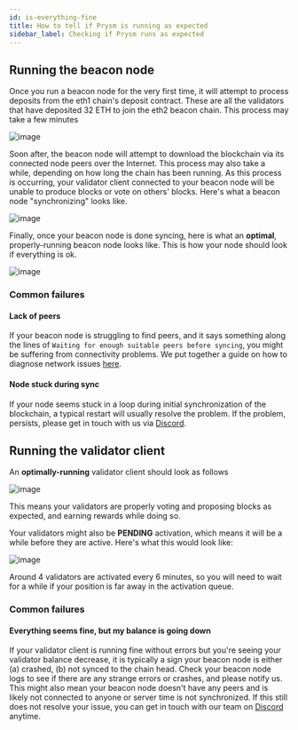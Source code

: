 ```yaml
---
id: is-everything-fine
title: How to tell if Prysm is running as expected 
sidebar_label: Checking if Prysm runs as expected
---
```


## Running the beacon node

Once you run a beacon node for the very first time, it will attempt to process deposits from the eth1 chain's deposit contract. These are all the validators that have deposited 32 ETH to join the eth2 beacon chain. This process may take a few minutes

![image](/img/processingdeposits.png)

Soon after, the beacon node will attempt to download the blockchain via its connected node peers over the Internet. This process may also take a while, depending on how long the chain has been running. As this process is occurring, your validator client connected to your beacon node will be unable to produce blocks or vote on others' blocks. Here's what a beacon node "synchronizing" looks like.

![image](/img/syncing.png)

Finally, once your beacon node is done syncing, here is what an **optimal**, properly-running beacon node looks like. This is how your node should look if everything is ok.

![image](/img/ok.png)

### Common failures

#### Lack of peers

If your beacon node is struggling to find peers, and it says something along the lines of `Waiting for enough suitable peers before syncing`, you might be suffering from connectivity problems. We put together a guide on how to diagnose network issues [here](/docs/prysm-usage/p2p-host-ip).

#### Node stuck during sync

If your node seems stuck in a loop during initial synchronization of the blockchain, a typical restart will usually resolve the problem. If the problem, persists, please get in touch with us via [Discord](https://discord.gg/hmq4y2P).

## Running the validator client

An **optimally-running** validator client should look as follows

![image](/img/validator.png)

This means your validators are properly voting and proposing blocks as expected, and earning rewards while doing so.

Your validators might also be **PENDING** activation, which means it will be a while before they are active. Here's what this would look like:

![image](/img/pending.png)

Around 4 validators are activated every 6 minutes, so you will need to wait for a while if your position is far away in the activation queue.

### Common failures

#### Everything seems fine, but my balance is going down

If your validator client is running fine without errors but you're seeing your validator balance decrease, it is typically a sign your beacon node is either (a) crashed, (b) not synced to the chain head. Check your beacon node logs to see if there are any strange errors or crashes, and please notify us. This might also mean your beacon node doesn't have any peers and is likely not connected to anyone or server time is not synchronized. If this still does not resolve your issue, you can get in touch with our team on [Discord](https://discord.gg/hmq4y2P) anytime.
